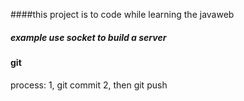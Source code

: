 ####this project is to code while learning the javaweb

##### example use socket to build a server


#### git 
process:
1, git commit
2, then git push